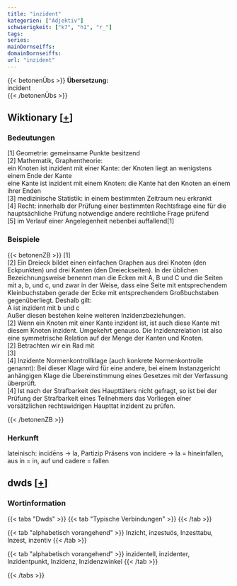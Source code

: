```yaml
---
title: "inzident"
kategorien: ["Adjektiv"]
schwierigkeit: ["k7", "h1", "r_"]
tags:
series:
mainDornseiffs:
domainDornseiffs:
url: "inzident"
---
```


{{< betonenÜbs >}}
**Übersetzung:**  
incident  
{{< /betonenÜbs >}}

## Wiktionary [[+](https://de.wiktionary.org/wiki/inzident)]

### Bedeutungen
[1] Geometrie: gemeinsame Punkte besitzend  
[2] Mathematik, Graphentheorie:  
ein Knoten ist inzident mit einer Kante: der Knoten liegt an wenigstens einem Ende der Kante  
eine Kante ist inzident mit einem Knoten: die Kante hat den Knoten an einem ihrer Enden  
[3] medizinische Statistik: in einem bestimmten Zeitraum neu erkrankt  
[4] Recht: innerhalb der Prüfung einer bestimmten Rechtsfrage eine für die hauptsächliche Prüfung notwendige andere rechtliche Frage prüfend  
[5] im Verlauf einer Angelegenheit nebenbei auffallend[1]  

### Beispiele
{{< betonenZB >}}
[1]  
[2] Ein Dreieck bildet einen einfachen Graphen aus drei Knoten (den Eckpunkten) und drei Kanten (den Dreieckseiten). In der üblichen Bezeichnungsweise benennt man die Ecken mit A, B und C und die Seiten mit a, b, und c, und zwar in der Weise, dass eine Seite mit entsprechendem Kleinbuchstaben gerade der Ecke mit entsprechendem Großbuchstaben gegenüberliegt. Deshalb gilt:  
A ist inzident mit b und c  
Außer diesen bestehen keine weiteren Inzidenzbeziehungen.  
[2] Wenn ein Knoten mit einer Kante inzident ist, ist auch diese Kante mit diesem Knoten inzident. Umgekehrt genauso. Die Inzidenzrelation ist also eine symmetrische Relation auf der Menge der Kanten und Knoten.  
[2] Betrachten wir ein Rad mit   
[3]  
[4] Inzidente Normenkontrollklage (auch konkrete Normenkontrolle genannt): Bei dieser Klage wird für eine andere, bei einem Instanzgericht anhängigen Klage die Übereinstimmung eines Gesetzes mit der Verfassung überprüft.  
[4] Ist nach der Strafbarkeit des Haupttäters nicht gefragt, so ist bei der Prüfung der Strafbarkeit eines Teilnehmers das Vorliegen einer vorsätzlichen rechtswidrigen Haupttat inzident zu prüfen.  

{{< /betonenZB >}}
### Herkunft
lateinisch: incidēns → la, Partizip Präsens von incidere → la = hineinfallen, aus in = in, auf und cadere = fallen  



## dwds [[+](https://www.dwds.de/wb/inzident)]

### Wortinformation
{{< tabs "Dwds" >}}
{{< tab "Typische Verbindungen" >}}
{{< /tab >}}

{{< tab "alphabetisch vorangehend" >}}
Inzicht, inzestuös, Inzesttabu, Inzest, inzentiv
{{< /tab >}}

{{< tab "alphabetisch vorangehend" >}}
inzidentell, inzidenter, Inzidentpunkt, Inzidenz, Inzidenzwinkel
{{< /tab >}}

{{< /tabs >}}

